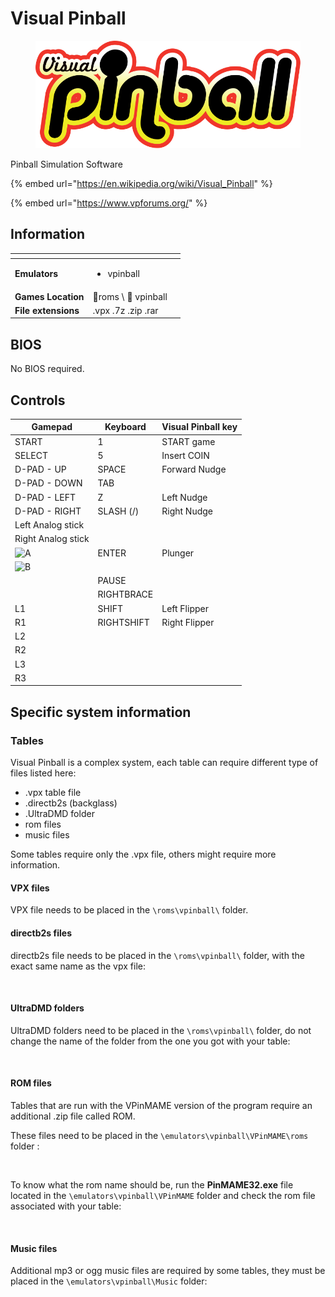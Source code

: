 # Visual Pinball

<figure><img src="https://raw.githubusercontent.com/fabricecaruso/es-theme-carbon/52ff37c9e265587d006945a2ba695b5a962b3a3d/art/logos/vpinball.svg" alt=""><figcaption></figcaption></figure>

Pinball Simulation Software

{% embed url="https://en.wikipedia.org/wiki/Visual_Pinball" %}

{% embed url="https://www.vpforums.org/" %}

## Information

<table data-header-hidden><thead><tr><th></th><th></th><th data-hidden></th></tr></thead><tbody><tr><td><strong>Emulators</strong></td><td><ul><li>vpinball</li></ul></td><td></td></tr><tr><td><strong>Games Location</strong></td><td><span data-gb-custom-inline data-tag="emoji" data-code="1f4c2">📂</span>roms \ <span data-gb-custom-inline data-tag="emoji" data-code="1f4c2">📂</span> vpinball</td><td></td></tr><tr><td><strong>File extensions</strong></td><td>.vpx .7z .zip .rar</td><td></td></tr></tbody></table>

## BIOS

No BIOS required.

## Controls

| Gamepad                                                                                | Keyboard   | Visual Pinball key |
| -------------------------------------------------------------------------------------- | ---------- | ------------------ |
| START                                                                                  | 1          | START game         |
| SELECT                                                                                 | 5          | Insert COIN        |
| D-PAD - UP                                                                             | SPACE      | Forward Nudge      |
| D-PAD - DOWN                                                                           | TAB        |                    |
| D-PAD - LEFT                                                                           | Z          | Left Nudge         |
| D-PAD - RIGHT                                                                          | SLASH (/)  | Right Nudge        |
| Left Analog stick                                                                      |            |                    |
| Right Analog stick                                                                     |            |                    |
| ![A](<../../../.gitbook/assets/image (1) (2) (1).png>)                                 | ENTER      | Plunger            |
| ![B](<../../../.gitbook/assets/image (4) (1).png>)                                     |            |                    |
| <img src="../../../.gitbook/assets/image (3) (1) (2).png" alt="" data-size="original"> | PAUSE      |                    |
| <img src="../../../.gitbook/assets/image (2) (1) (1).png" alt="" data-size="line">     | RIGHTBRACE |                    |
| L1                                                                                     | SHIFT      | Left Flipper       |
| R1                                                                                     | RIGHTSHIFT | Right Flipper      |
| L2                                                                                     |            |                    |
| R2                                                                                     |            |                    |
| L3                                                                                     |            |                    |
| R3                                                                                     |            |                    |

## Specific system information

### Tables

Visual Pinball is a complex system, each table can require different type of files listed here:

* .vpx table file
* .directb2s (backglass)
* .UltraDMD folder
* rom files
* music files

Some tables require only the .vpx file, others might require more information.

#### VPX files

VPX file needs to be placed in the `\roms\vpinball\` folder.

#### directb2s files

directb2s file needs to be placed in the `\roms\vpinball\` folder, with the exact same name as the vpx file:

<figure><img src="https://i.imgur.com/muDyjzI.png" alt=""><figcaption></figcaption></figure>

#### UltraDMD folders

UltraDMD folders need to be placed in the `\roms\vpinball\` folder, do not change the name of the folder from the one you got with your table:

<figure><img src="https://i.imgur.com/LIDc6B0.png" alt=""><figcaption></figcaption></figure>

#### ROM files

Tables that are run with the VPinMAME version of the program require an additional .zip file called ROM.

These files need to be placed in the `\emulators\vpinball\VPinMAME\roms` folder :&#x20;

<figure><img src="https://i.imgur.com/TpXP6dI.png" alt=""><figcaption></figcaption></figure>

To know what the rom name should be, run the **PinMAME32.exe** file located in the `\emulators\vpinball\VPinMAME` folder and check the rom file associated with your table:

<figure><img src="https://i.imgur.com/FMuBSQ3.png" alt=""><figcaption></figcaption></figure>

#### Music files

Additional mp3 or ogg music files are required by some tables, they must be placed in the `\emulators\vpinball\Music` folder:

<figure><img src="https://i.imgur.com/V3nna49.png" alt=""><figcaption></figcaption></figure>
